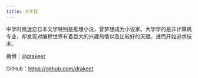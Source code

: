 ```yaml
---
title: 关于我
---
```


中学时候迷恋日本文学特别是推理小说，曾梦想成为小说家。大学学的是非计算机专业，却发现对编程世界有着巨大的兴趣热情以及比较好的天赋，进而开始追求技术。

微博：[@drakeet](htts://weibo.com/drak11t)

GitHub：https://github.com/drakeet
